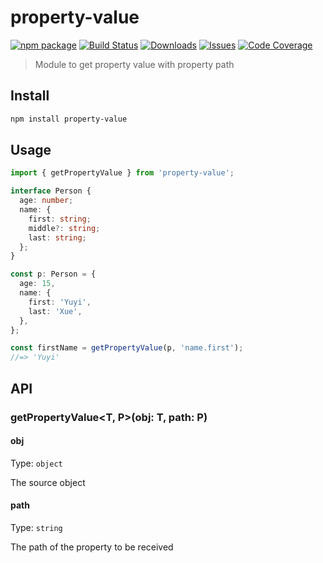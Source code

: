 # property-value

[![npm package][npm-img]][npm-url]
[![Build Status][build-img]][build-url]
[![Downloads][downloads-img]][downloads-url]
[![Issues][issues-img]][issues-url]
[![Code Coverage][codecov-img]][codecov-url]

> Module to get property value with property path

## Install

```bash
npm install property-value
```

## Usage

```ts
import { getPropertyValue } from 'property-value';

interface Person {
  age: number;
  name: {
    first: string;
    middle?: string;
    last: string;
  };
}

const p: Person = {
  age: 15,
  name: {
    first: 'Yuyi',
    last: 'Xue',
  },
};

const firstName = getPropertyValue(p, 'name.first');
//=> 'Yuyi'
```

## API

### getPropertyValue<T, P>(obj: T, path: P)

#### obj

Type: `object`

The source object

#### path

Type: `string`

The path of the property to be received

[build-img]:https://github.com/hsuehic/okx-node/actions/workflows/release.yml/badge.svg
[build-url]:https://github.com/hsuehic/okx-node/actions/workflows/release.yml
[downloads-img]:https://img.shields.io/npm/dt/property-value
[downloads-url]:https://www.npmtrends.com/property-value
[npm-img]:https://img.shields.io/npm/v/property-value
[npm-url]:https://www.npmjs.com/package/property-value
[issues-img]:https://img.shields.io/github/issues/hsuehic/okx-node
[issues-url]:https://github.com/hsuehic/okx-node/issues
[codecov-img]:https://codecov.io/gh/hsuehic/okx-node/branch/main/graph/badge.svg
[codecov-url]:https://codecov.io/gh/hsuehic/okx-node
